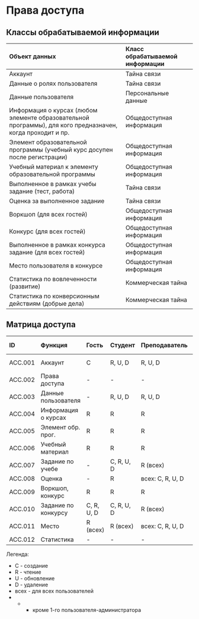 # Права доступа

## Классы обрабатываемой информации 
 Объект данных                   | Класс обрабатываемой информации   |
|:-------------------------------|:----------------------------------|
| Аккаунт | Тайна связи |
| Данные о ролях пользователя | Тайна связи |
| Данные пользователя | Персональные данные |
| Информация о курсах (любом элементе образовательной программы), для кого предназначен, когда проходит и пр. | Общедоступная информация |
| Элемент образовательной программы (учебный курс досупен после регистрации) | Общедоступная информация |
| Учебный материал к элементу образовательной программы | Общедоступная информация |
| Выполненное в рамках учебы задание (тест, работа) | Тайна связи |
| Оценка за выполненное задание | Тайна связи |
| Воркшоп (для всех гостей) | Общедоступная информация |
| Конкурс (для всех гостей) | Общедоступная информация |
| Выполненное в рамках конкурса задание (для всех гостей) | Общедоступная информация |
| Место пользователя в конкурсе | Общедоступная информация |
| Статистика по вовлеченности (развитие) | Коммерческая тайна |
| Статистика по конверсионным действиям (добрые дела) | Коммерческая тайна |

## Матрица доступа
| ID     | Функция              | Гость             | Студент           | Преподаватель     | Сотрудник под-ки  | Администратор     |
|:-------|:---------------------|:------------------|:------------------|:------------------|:------------------|:------------------|
| ACC.001 | Аккаунт             | C                 | R, U, D           | R, U, D           | R (всех), U, D    | R, U*, D          |
| ACC.002 | Права доступа       | -                 | -                 | -                 | -                 | всех: R, U, D     |
| ACC.003 | Данные пользователя | -                 | R, U, D           | R, U, D           | R (всех), U, D    | R (всех), U, D    |
| ACC.004 | Информация о курсах | R                 | R                 | R                 | R                 | C, R, U, D        |
| ACC.005 | Элемент обр. прог.  | R                 | R                 | R                 | R                 | C, R, U, D        |
| ACC.006 | Учебный материал    | R                 | R                 | R                 | R                 | C, R, U, D        |
| ACC.007 | Задание по учебе    | -                 | C, R, U, D        | R (всех)          | -                 | R (всех)          |
| ACC.008 | Оценка              | -                 | R                 | всех: C, R, U, D  | -                 | R (всех)          |
| ACC.009 | Воркшоп, конкурс    | R                 | R                 | R                 | R                 | C, R, U, D        |
| ACC.010 | Задание по конкурсу | C, R, U, D        | C, R, U, D        | R (всех)          | R (всех)          | R (всех)          |    
| ACC.011 | Место               | R (всех)          | R (всех)          | всех: C, R, U, D  | R (всех)          | R (всех)          |
| ACC.012 | Статистика          | -                 | -                 | -                 | -                 | R                 |

Легенда:
- C - создание
- R - чтение
- U - обновление
- D - удаление
- всех - для всех пользователей
- * - кроме 1-го пользователя-администратора